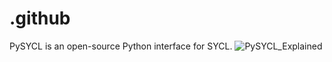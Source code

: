 # .github
PySYCL is an open-source Python interface for SYCL.
![PySYCL_Explained](https://github.com/user-attachments/assets/bf05ea2c-1f4a-497a-9a32-ddcffe3e00b1)
